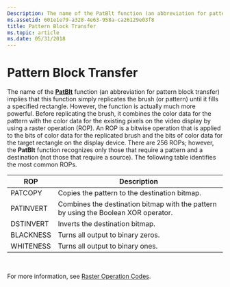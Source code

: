 ```yaml
---
Description: The name of the PatBlt function (an abbreviation for pattern block transfer) implies that this function simply replicates the brush (or pattern) until it fills a specified rectangle.
ms.assetid: 601e1e79-a328-4e63-958a-ca26129e03f8
title: Pattern Block Transfer
ms.topic: article
ms.date: 05/31/2018
---
```


# Pattern Block Transfer

The name of the [**PatBlt**](/windows/desktop/api/Wingdi/nf-wingdi-patblt) function (an abbreviation for pattern block transfer) implies that this function simply replicates the brush (or pattern) until it fills a specified rectangle. However, the function is actually much more powerful. Before replicating the brush, it combines the color data for the pattern with the color data for the existing pixels on the video display by using a raster operation (ROP). An ROP is a bitwise operation that is applied to the bits of color data for the replicated brush and the bits of color data for the target rectangle on the display device. There are 256 ROPs; however, the **PatBlt** function recognizes only those that require a pattern and a destination (not those that require a source). The following table identifies the most common ROPs.



| ROP       | Description                                                                         |
|-----------|-------------------------------------------------------------------------------------|
| PATCOPY   | Copies the pattern to the destination bitmap.                                       |
| PATINVERT | Combines the destination bitmap with the pattern by using the Boolean XOR operator. |
| DSTINVERT | Inverts the destination bitmap.                                                     |
| BLACKNESS | Turns all output to binary zeros.                                                   |
| WHITENESS | Turns all output to binary ones.                                                    |



 

For more information, see [Raster Operation Codes](raster-operation-codes.md).

 

 



